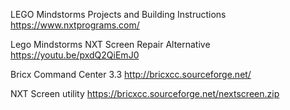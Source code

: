 LEGO Mindstorms Projects and Building Instructions
https://www.nxtprograms.com/

Lego Mindstorms NXT Screen Repair Alternative
https://youtu.be/pxdQ2QiEmJ0

Bricx Command Center 3.3
http://bricxcc.sourceforge.net/

NXT Screen utility
https://bricxcc.sourceforge.net/nextscreen.zip
